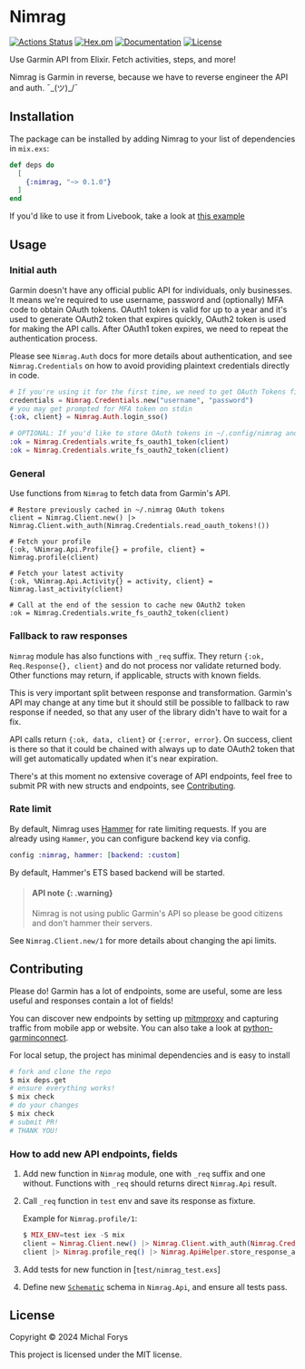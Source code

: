 # Nimrag

[![Actions Status](https://github.com/arathunku/nimrag/actions/workflows/elixir-build-and-test.yml/badge.svg)](https://github.com/arathunku/nimrag/actions/workflows/elixir-build-and-test.yml) 
[![Hex.pm](https://img.shields.io/hexpm/v/nimrag.svg?style=flat)](https://hex.pm/packages/nimrag)
[![Documentation](https://img.shields.io/badge/hex-docs-lightgreen.svg?style=flat)](https://hexdocs.pm/nimrag)
[![License](https://img.shields.io/hexpm/l/nimrag.svg?style=flat)](https://github.com/arathunku/nimrag/blob/main/LICENSE.md)

<!-- @moduledoc -->

Use Garmin API from Elixir. Fetch activities, steps, and more!

Nimrag is Garmin in reverse, because we have to reverse engineer the API and auth. ¯\_(ツ)_/¯

## Installation

The package can be installed by adding Nimrag to your list of dependencies in `mix.exs`:

```elixir
def deps do
  [
    {:nimrag, "~> 0.1.0"}
  ]
end
```

If you'd like to use it from Livebook, take a look at [this example](./examples/basic.livemd)

## Usage

### Initial auth

Garmin doesn't have any official public API for individuals, only businesses.
It means we're required to use username, password and (optionally) MFA code to obtain
OAuth tokens. OAuth1 token is valid for up to a year and it's used to generate
OAuth2 token that expires quickly, OAuth2 token is used for making the API calls. 
After OAuth1 token expires, we need to repeat the authentication process. 

Please see `Nimrag.Auth` docs for more details about authentication, 
and see `Nimrag.Credentials` on how to avoid providing plaintext credentials directly in code. 

```elixir
# If you're using it for the first time, we need to get OAuth Tokens first.
credentials = Nimrag.Credentials.new("username", "password")
# you may get prompted for MFA token on stdin
{:ok, client} = Nimrag.Auth.login_sso()

# OPTIONAL: If you'd like to store OAuth tokens in ~/.config/nimrag and not log in every time
:ok = Nimrag.Credentials.write_fs_oauth1_token(client)
:ok = Nimrag.Credentials.write_fs_oauth2_token(client)
```

### General

Use functions from `Nimrag` to fetch data from Garmin's API.

```
# Restore previously cached in ~/.nimrag OAuth tokens
client = Nimrag.Client.new() |> Nimrag.Client.with_auth(Nimrag.Credentials.read_oauth_tokens!())

# Fetch your profile
{:ok, %Nimrag.Api.Profile{} = profile, client} = Nimrag.profile(client)

# Fetch your latest activity
{:ok, %Nimrag.Api.Activity{} = activity, client} = Nimrag.last_activity(client)

# Call at the end of the session to cache new OAuth2 token
:ok = Nimrag.Credentials.write_fs_oauth2_token(client)
```

### Fallback to raw responses

`Nimrag` module has also functions with `_req` suffix. They return `{:ok, Req.Response{}, client}` and
do not process nor validate returned body. Other functions may return, if applicable,
structs with known fields.

This is very important split between response and transformation. Garmin's API may change
at any time but it should still be possible to fallback to raw response if needed, so that
any user of the library didn't have to wait for a fix.

API calls return `{:ok, data, client}` or `{:error, error}`. On success, client is there
so that it could be chained with always up to date OAuth2 token that will get
automatically updated when it's near expiration.

There's at this moment no extensive coverage of API endpoints, feel free to submit
PR with new structs and endpoints, see [Contributing](#contributing).

### Rate limit 

By default, Nimrag uses [Hammer](https://github.com/ExHammer/hammer) for rate limiting requests.
If you are already using `Hammer`, you can configure backend key via config.

```elixir
config :nimrag, hammer: [backend: :custom]
```

By default, Hammer's ETS based backend will be started.

> #### API note {: .warning}
> Nimrag is not using public Garmin's API so please be good citizens and don't hammer their servers.

See `Nimrag.Client.new/1` for more details about changing the api limits.

## Contributing

Please do! Garmin has a lot of endpoints, some are useful, some are less useful and
responses contain a lot of fields!

You can discover new endpoints by setting up [mitmproxy](https://mitmproxy.org/) and capturing
traffic from mobile app or website. You can also take a look at
[python-garminconnect](https://github.com/cyberjunky/python-garminconnect/blob/master/garminconnect/__init__.py).

For local setup, the project has minimal dependencies and is easy to install 

```sh
# fork and clone the repo
$ mix deps.get
# ensure everything works!
$ mix check
# do your changes
$ mix check
# submit PR!
# THANK YOU!
```

### How to add new API endpoints, fields

1. Add new function in `Nimrag` module, one with `_req` suffix and one without.
  Functions with `_req` should returns direct `Nimrag.Api` result.
1. Call `_req` function in `test` env and save its response as fixture.

    Example for `Nimrag.profile/1`:

    ```elixir
    $ MIX_ENV=test iex -S mix
    client = Nimrag.Client.new() |> Nimrag.Client.with_auth(Nimrag.Credentials.read_oauth_tokens!())
    client |> Nimrag.profile_req() |> Nimrag.ApiHelper.store_response_as_test_fixture()
    ```

1. Add tests for new function in [`test/nimrag_test.exs`]
1. Define new [`Schematic`](https://github.com/mhanberg/schematic) schema in `Nimrag.Api`,
  and ensure all tests pass.

## License

Copyright © 2024 Michal Forys

This project is licensed under the MIT license.
